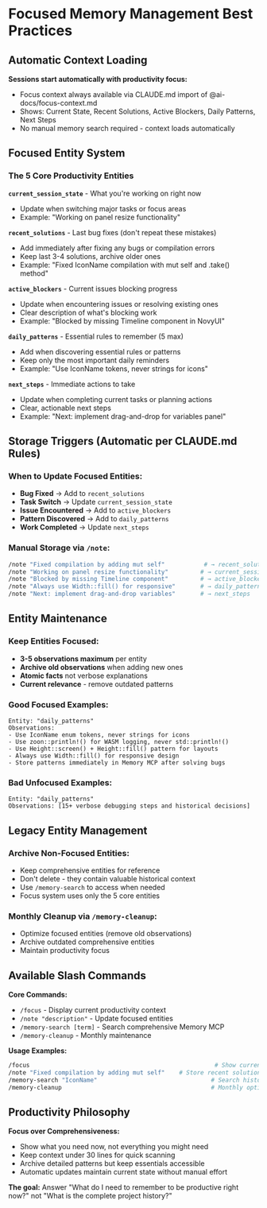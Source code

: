 # Focused Memory Management Best Practices

## Automatic Context Loading

**Sessions start automatically with productivity focus:**
- Focus context always available via CLAUDE.md import of @ai-docs/focus-context.md
- Shows: Current State, Recent Solutions, Active Blockers, Daily Patterns, Next Steps
- No manual memory search required - context loads automatically

## Focused Entity System

### The 5 Core Productivity Entities

**`current_session_state`** - What you're working on right now
- Update when switching major tasks or focus areas
- Example: "Working on panel resize functionality"

**`recent_solutions`** - Last bug fixes (don't repeat these mistakes)
- Add immediately after fixing any bugs or compilation errors
- Keep last 3-4 solutions, archive older ones
- Example: "Fixed IconName compilation with mut self and .take() method"

**`active_blockers`** - Current issues blocking progress
- Update when encountering issues or resolving existing ones
- Clear description of what's blocking work
- Example: "Blocked by missing Timeline component in NovyUI"

**`daily_patterns`** - Essential rules to remember (5 max)
- Add when discovering essential rules or patterns
- Keep only the most important daily reminders
- Example: "Use IconName tokens, never strings for icons"

**`next_steps`** - Immediate actions to take
- Update when completing current tasks or planning actions
- Clear, actionable next steps
- Example: "Next: implement drag-and-drop for variables panel"

## Storage Triggers (Automatic per CLAUDE.md Rules)

### When to Update Focused Entities:
- **Bug Fixed** → Add to `recent_solutions`
- **Task Switch** → Update `current_session_state`
- **Issue Encountered** → Add to `active_blockers`
- **Pattern Discovered** → Add to `daily_patterns`
- **Work Completed** → Update `next_steps`

### Manual Storage via `/note`:
```bash
/note "Fixed compilation by adding mut self"           # → recent_solutions
/note "Working on panel resize functionality"         # → current_session_state
/note "Blocked by missing Timeline component"         # → active_blockers
/note "Always use Width::fill() for responsive"       # → daily_patterns
/note "Next: implement drag-and-drop variables"       # → next_steps
```

## Entity Maintenance

### Keep Entities Focused:
- **3-5 observations maximum** per entity
- **Archive old observations** when adding new ones
- **Atomic facts** not verbose explanations
- **Current relevance** - remove outdated patterns

### Good Focused Examples:
```
Entity: "daily_patterns"
Observations:
- Use IconName enum tokens, never strings for icons
- Use zoon::println!() for WASM logging, never std::println!()
- Use Height::screen() + Height::fill() pattern for layouts
- Always use Width::fill() for responsive design
- Store patterns immediately in Memory MCP after solving bugs
```

### Bad Unfocused Examples:
```
Entity: "daily_patterns"
Observations: [15+ verbose debugging steps and historical decisions]
```

## Legacy Entity Management

### Archive Non-Focused Entities:
- Keep comprehensive entities for reference
- Don't delete - they contain valuable historical context
- Use `/memory-search` to access when needed
- Focus system uses only the 5 core entities

### Monthly Cleanup via `/memory-cleanup`:
- Optimize focused entities (remove old observations)
- Archive outdated comprehensive entities
- Maintain productivity focus

## Available Slash Commands

**Core Commands:**
- `/focus` - Display current productivity context
- `/note "description"` - Update focused entities
- `/memory-search [term]` - Search comprehensive Memory MCP
- `/memory-cleanup` - Monthly maintenance

**Usage Examples:**
```bash
/focus                                                    # Show current productivity context
/note "Fixed compilation by adding mut self"    # Store recent solution
/memory-search "IconName"                                # Search historical patterns
/memory-cleanup                                          # Monthly optimization
```

## Productivity Philosophy

**Focus over Comprehensiveness:**
- Show what you need now, not everything you might need
- Keep context under 30 lines for quick scanning
- Archive detailed patterns but keep essentials accessible
- Automatic updates maintain current state without manual effort

**The goal:** Answer "What do I need to remember to be productive right now?" not "What is the complete project history?"